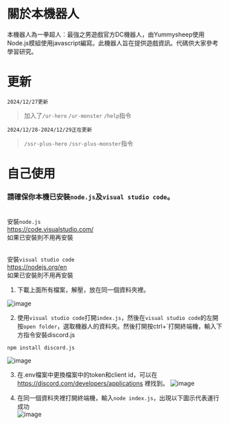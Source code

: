 # 關於本機器人
本機器人為一拳超人︰最強之男遊戲官方DC機器人，由Yummysheep使用Node.js模組使用javascript編寫。此機器人旨在提供遊戲資訊。代碼供大家參考學習研究。

# 更新
```
2024/12/27更新
```
>加入了`/ur-hero`
`/ur-monster`
`/help`指令
```
2024/12/28-2024/12/29正在更新
```
>`/ssr-plus-hero` `/ssr-plus-monster`指令

# 自己使用
### 請確保你本機已安裝`node.js`及`visual studio code`。<br /><br />
安裝`node.js`<br />
https://code.visualstudio.com/<br />
如果已安裝則不用再安裝<br /><br />

安裝`visual studio code`<br />
https://nodejs.org/en<br />
如果已安裝則不用再安裝<br />

1. 下載上面所有檔案，解壓，放在同一個資料夾裡。

![image](https://github.com/user-attachments/assets/ab9bfdc6-d835-49e1-abce-ef83bd6abd56)

2. 使用`visual studio code`打開`index.js`，然後在`visual studio code`的左開按`open folder`，選取機器人的資料夾。然後打開按ctrl+`打開終端機，輸入下方指令安裝discord.js
```
npm install discord.js
```
![image](https://github.com/user-attachments/assets/9297d7af-0876-48cc-a65b-d27040af7612)

3. 在.env檔案中更換檔案中的token和client id，可以在 https://discord.com/developers/applications 裡找到。
![image](https://github.com/user-attachments/assets/e8e39464-f078-45a8-90b8-03aeee2c8577)

5. 在同一個資料夾裡打開終端機，輸入`node index.js`，出現以下圖示代表運行成功<br />
![image](https://github.com/user-attachments/assets/99dc63eb-ad21-4d1b-8157-b301fa6ae819)

